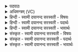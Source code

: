 <details><summary>पदपाठः</summary>

आ॒च्छदित्या॒ऽछत्। छन्दः॑। प्र॒च्छदिति॑ प्र॒ऽछत्। छन्दः॑। सं॒यदिति॑ स॒म्ऽयत्। छन्दः॑। वि॒यदिति॑ वि॒ऽयत्। छन्दः॑। बृ॒हत्। छन्दः॑। र॒थ॒न्त॒रमिति॑ रथम्ऽत॒रम्। छन्दः॑। नि॒का॒य इति॑ निऽका॒यः। छन्दः॑। वि॒व॒ध इति॑ विऽव॒धः। छन्दः॑। गिरः॑। छन्दः॑। भ्रजः॑। छन्दः॑। स॒ꣳऽस्तुबि॒ति॑ स॒म्ऽस्तुप्। छन्दः॑। अ॒नु॒ष्टुप्। अ॒नु॒स्तुबित्य॑नु॒ऽस्तुप्। छन्दः॑। एवः॑। छन्दः॑। वरि॑वः। छन्दः॑। वयः॑। छन्दः॑। व॒य॒स्कृत्। व॒यः॒कृदिति॑ वयः॒ऽकृत्। छन्दः॑। विष्प॑र्द्धाः॒। विस्प॑र्द्धा॒ इति॒ विऽस्प॑र्द्धाः। छन्दः॑। वि॒शा॒लमिति॑ विऽशा॒लम्। छन्दः॑। छ॒दिः। छन्दः॑। दू॒रो॒ह॒णमिति॑ दुःऽरो॒ह॒णम्। छन्दः॑। त॒न्द्रम्। छन्दः॑। अ॒ङ्का॒ङ्कमित्य॑ङ्कऽअ॒ङ्कम्। छन्दः॑। ५।
</details>

<details><summary>अधिमन्त्रम् (VC)</summary>

- विद्वांसो देवता
- परमेष्ठी ऋषिः
- निचृदभिकृतिः
- ऋषभः
</details>

<details><summary>हिन्दी - स्वामी दयानन्द सरस्वती  - विषयः</summary>

मनुष्यों को चाहिये कि प्रयत्न के साथ स्वतन्त्रता बढ़ावें, यह विषय अगले मन्त्र में कहा है ॥
</details>

<details><summary>हिन्दी - स्वामी दयानन्द सरस्वती  - पदार्थः</summary>

पदार्थान्वयभाषाः -  मनुष्यों को चाहिये कि (आच्छत्) अच्छे प्रकार पापों की निवृत्ति करने हारा कर्म (छन्दः) प्रकाश (प्रच्छत्) प्रयत्न से दुष्ट स्वभाव को दूर करनेवाला कर्म (छन्दः) उत्साह (संयत्) संयम (छन्दः) बल (वियत्) विविध यत्न का साधक (छन्दः) धैर्य्य (बृहत्) बहुत वृद्धि (छन्दः) स्वतन्त्रता (रथन्तरम्) समुद्ररूप संसार से पार करनेवाला पदार्थ (छन्दः) स्वीकार (निकायः) संयोग का हेतु वायु (छन्दः) स्वीकार (विवधः) विशेष करके पदार्थों के रहने का स्थान अन्तरिक्ष (छन्दः) प्रकाशरूप (गिरः) भोगने योग्य अन्न (छन्दः) ग्रहण (भ्रजः) प्रकाशरूप अग्नि (छन्दः) ले लेना (संस्तुप्) अच्छे प्रकार शब्दार्थ सम्बन्धों को जनाने हारी वाणी (छन्दः) आनन्दकारक (अनुष्टुप्) सुनने के पीछे शास्त्रों को जानने हारी मन की क्रिया (छन्दः) उपदेश (एवः) प्राप्ति (छन्दः) प्रयत्न (वरिवः) विद्वानों की सेवा (छन्दः) स्वीकार (वयः) जीवन (छन्दः) स्वाधीनता (वयस्कृत्) अवस्थावर्द्धक जीवन के साधन (छन्दः) ग्रहण (विष्पर्द्धाः) विशेष करके जिससे ईर्ष्या करे वह (छन्दः) प्रकाश (विशालम्) विस्तीर्ण कर्म (छन्दः) ग्रहण करना (छदिः) विघ्नों का हटाना (छन्दः) सुखों को पहुँचानेवाला (दूरोहणम्) दुःख से चढ़ने योग्य (छन्दः) बल (तन्द्रम्) स्वतन्त्रता करना (छन्दः) प्रकाश और (अङ्काङ्कम्) गणितविद्या का (छन्दः) सम्यक् स्थापन करना स्वीकार और प्रचार के लिये प्रयत्न करें ॥५ ॥
</details>

<details><summary>हिन्दी - स्वामी दयानन्द सरस्वती  - भावार्थः</summary>

भावार्थभाषाः -  मनुष्यों को चाहिये कि पुरुषार्थ करने से पराधीनता छुड़ा के स्वाधीनता का निरन्तर स्वीकार करें ॥५ ॥
</details>

<details><summary>संस्कृत - स्वामी दयानन्द सरस्वती  - विषयः</summary>

अथ मनुष्यैः प्रयत्नेन स्वातन्त्र्यं विधेयमित्याह ॥
</details>

<details><summary>संस्कृत - स्वामी दयानन्द सरस्वती  - पदार्थः</summary>

पदार्थान्वयभाषाः -  मनुष्यैराच्छच्छन्दः प्रच्छच्छन्दः संयच्छन्दो वियच्छन्दो बृहच्छन्दो रथन्तरं छन्दो निकायश्छन्दो विवधश्छन्दो गिरश्छन्दो भ्रजश्छन्दः संस्तुप्छन्दोऽनुष्टुप् छन्दः एवश्छन्दो वरिवश्छन्दो वयश्छन्दो वयस्कृच्छन्दो विष्पर्द्धाश्छन्दो विशालं छन्दश्छदिश्छन्दो दूरोहणं छन्दस्तन्द्रं छन्दोऽङ्काङ्कं छन्दः स्वीकृत्य प्रचार्य प्रयतितव्यम् ॥५ ॥
</details>

<details><summary>संस्कृत - स्वामी दयानन्द सरस्वती  - भावार्थः</summary>

भावार्थभाषाः -  मनुष्यैः पुरुषार्थेन पारतन्त्र्यहानिः स्वातन्त्र्यस्वीकरणं सततं विधेयम् ॥५ ॥
</details>